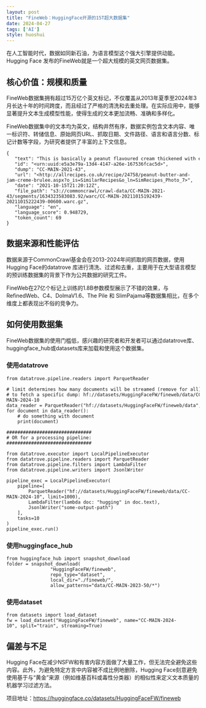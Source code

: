 ```yaml
---
layout: post
title: "FineWeb：HuggingFace开源的15T超大数据集"
date: 2024-04-27
tags: ['AI']
style: huoshui
---
```


在人工智能时代，数据如同新石油，为语言模型这个强大引擎提供动能。Hugging Face 发布的FineWeb就是一个超大规模的英文网页数据集。

## 核心价值：规模和质量

FineWeb数据集拥有超过15万亿个英文标记，不仅覆盖从2013年夏季至2024年3月长达十年的时间跨度，而且经过了严格的清洗和去重处理。在实际应用中，能够显著提升文本生成模型性能，使得生成的文本更加流畅、准确和多样化。

FineWeb数据集中的文本均为英文，结构井然有序，数据实例包含文本内容、唯一标识符、转储信息、原始网页URL、抓取日期、文件路径、语言和语言分数、标记计数等字段，为研究者提供了丰富的上下文信息。

    
    
    {  
       "text": "This is basically a peanut flavoured cream thickened with egg yolks and then set into a ramekin on top of some jam. Tony, one of the Wedgwood chefs, suggested sprinkling on some toasted crushed peanuts at the end to create extra crunch, which I thought was a great idea. The result is excellent.",  
       "id": "<urn:uuid:e5a3e79a-13d4-4147-a26e-167536fcac5d>",  
       "dump": "CC-MAIN-2021-43",  
       "url": "<http://allrecipes.co.uk/recipe/24758/peanut-butter-and-jam-creme-brulee.aspx?o_is=SimilarRecipes&o_ln=SimRecipes_Photo_7>",  
       "date": "2021-10-15T21:20:12Z",  
       "file_path": "s3://commoncrawl/crawl-data/CC-MAIN-2021-43/segments/1634323583083.92/warc/CC-MAIN-20211015192439-20211015222439-00600.warc.gz",  
       "language": "en",  
       "language_score": 0.948729,  
       "token_count": 69  
    }

## 数据来源和性能评估

数据来源于CommonCrawl基金会在2013-2024年间抓取的网页数据，使用Hugging Face的datatrove
库进行清洗、过滤和去重，主要用于在大型语言模型的预训练数据集的背景下作为公共数据的研究工件。

FineWeb在27亿个标记上训练的1.8B参数模型展示了不错的效果，与RefinedWeb、C4、DolmaV1.6、The Pile 和
SlimPajama等数据集相比，在多个维度上都表现出不俗的竞争力。

## 如何使用数据集

FineWeb数据集的使用门槛低，感兴趣的研究者和开发者可以通过datatrove库、huggingface_hub或datasets库来加载和使用这个数据集。

### 使用datatrove

    
    
    from datatrove.pipeline.readers import ParquetReader  
      
    # limit determines how many documents will be streamed (remove for all)  
    # to fetch a specific dump: hf://datasets/HuggingFaceFW/fineweb/data/CC-MAIN-2024-10  
    data_reader = ParquetReader("hf://datasets/HuggingFaceFW/fineweb/data", limit=1000)   
    for document in data_reader():  
        # do something with document  
        print(document)  
      
    ###############################      
    # OR for a processing pipeline:  
    ###############################  
      
    from datatrove.executor import LocalPipelineExecutor  
    from datatrove.pipeline.readers import ParquetReader  
    from datatrove.pipeline.filters import LambdaFilter  
    from datatrove.pipeline.writers import JsonlWriter  
      
    pipeline_exec = LocalPipelineExecutor(  
        pipeline=[  
            ParquetReader("hf://datasets/HuggingFaceFW/fineweb/data/CC-MAIN-2024-10", limit=1000),  
            LambdaFilter(lambda doc: "hugging" in doc.text),  
            JsonlWriter("some-output-path")  
        ],  
        tasks=10  
    )  
    pipeline_exec.run()

### 使用huggingface_hub

    
    
    from huggingface_hub import snapshot_download  
    folder = snapshot_download(  
                    "HuggingFaceFW/fineweb",   
                    repo_type="dataset",  
                    local_dir="./fineweb/",  
                    allow_patterns="data/CC-MAIN-2023-50/*")

### 使用dataset

    
    
    from datasets import load_dataset  
    fw = load_dataset("HuggingFaceFW/fineweb", name="CC-MAIN-2024-10", split="train", streaming=True)

## 偏差与不足

Hugging Face在减少NSFW和有害内容方面做了大量工作，但无法完全避免这些内容。此外，为避免特定方言中内容被不成比例地删除，Hugging
Face刻意避免使用基于与“黄金”来源（例如维基百科或毒性分类器）的相似性来定义文本质量的机器学习过滤方法。

  

项目地址：https://huggingface.co/datasets/HuggingFaceFW/fineweb

  

